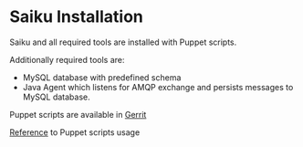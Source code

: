 <head>
   <title>Saiku Installation</title>
</head>

# Saiku Installation

Saiku and all required tools are installed with Puppet scripts.

Additionally required tools are:

* MySQL database with predefined schema
* Java Agent which listens for AMQP exchange and persists messages to MySQL database.

Puppet scripts are available in [Gerrit](https://gerrit.ericsson.se/#/admin/projects/OSS/com.ericsson.cifwk/ERICtaf_te_puppet_performance)

[Reference](https://confluence-oss.seli.wh.rnd.internal.ericsson.com/display/TAF/TAF+Performance+Monitoring+module) to Puppet scripts usage
